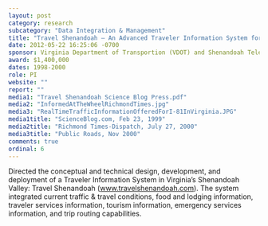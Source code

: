 ```yaml
---
layout: post
category: research
subcategory: "Data Integration & Management"
title: "Travel Shenandoah – An Advanced Traveler Information System for Virginia’s Shenandoah Valley"
date: 2012-05-22 16:25:06 -0700
sponsor: Virginia Department of Transportion (VDOT) and Shenandoah Telecommunications (SHENTEL)
award: $1,400,000
dates: 1998-2000
role: PI
website: ""
report: ""
media1: "Travel Shenandoah Science Blog Press.pdf"
media2: "InformedAtTheWheelRichmondTimes.jpg"
media3: "RealTimeTrafficInformationOfferedForI-81InVirginia.JPG"
media1title: "ScienceBlog.com, Feb 23, 1999"
media2title: "Richmond Times-Dispatch, July 27, 2000"
media3title: "Public Roads, Nov 2000"
comments: true
ordinal: 6
---
```


Directed the conceptual and technical design, development, and deployment of a Traveler Information System in Virginia’s Shenandoah Valley: Travel Shenandoah (www.travelshenandoah.com). The system integrated current traffic & travel conditions, food and lodging information, traveler services information, tourism information, emergency services information, and trip routing capabilities.
